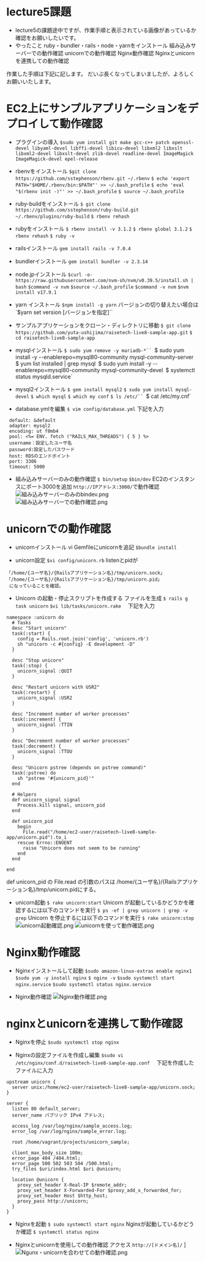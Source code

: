 # lecture5課題
- lecture5の課題途中ですが、作業手順と表示されている画像があっているか確認をお願いしたいです。
- やったこと
 ruby・bundler・rails・node・yarnをインストール
 組み込みサーバーでの動作確認
 unicornでの動作確認
 Nginx動作確認
 Nginxとunicornを連携しての動作確認

作業した手順は下記に記します。
だいぶ長くなってしまいましたが、よろしくお願いいたします。

# EC2上にサンプルアプリケーションをデプロイして動作確認
- プラグインの導入
`$sudo yum install git make gcc-c++ patch openssl-devel libyaml-devel libffi-devel libicu-devel libxml2 libxslt libxml2-devel libxslt-devel zlib-devel readline-devel ImageMagick ImageMagick-devel epel-release`

- rbenvをインストール
 `$git clone https://github.com/sstephenson/rbenv.git ~/.rbenv`
 `$ echo 'export PATH="$HOME/.rbenv/bin:$PATH"' >> ~/.bash_profile`
 `$ echo 'eval "$(rbenv init -)"' >> ~/.bash_profile`
 `$ source ~/.bash_profile`

- ruby-buildをインストール
 `$ git clone https://github.com/sstephenson/ruby-build.git ~/.rbenv/plugins/ruby-build`
 `$ rbenv rehash`

- rubyをインストール
 `$ rbenv install -v 3.1.2`
 `$ rbenv global 3.1.2`
 `$ rbenv rehash`
 `$ ruby -v`

- railsインストール
 `gem install rails -v 7.0.4`

- bundlerインストール
 `gem install bundler -v 2.3.14`

- node.jpインストール
 `$curl -o- https://raw.githubusercontent.com/nvm-sh/nvm/v0.39.5/install.sh | bash`
 `$command -v nvm`
 `$source ~/.bash_profile`
 `$command -v nvm`
 `$nvm install v17.9.1`

- yarn インストール
 `$npm install -g yarn`
 バージョンの切り替えたい場合は
 `$yarn set version [バージョンを指定]``

- サンプルアプリケーションをクローン・ディレクトリに移動
 `$ git clone https://github.com/yuta-ushijima/raisetech-live8-sample-app.git`
 `$ cd raisetech-live8-sample-app`

- mysqlインストール
 `$ sudo yum remove -y mariadb-*``
 `$ sudo yum install -y --enablerepo=mysql80-community mysql-community-server`
 `$ yum list installed | grep mysql`
 `$ sudo yum install -y --enablerepo=mysql80-community mysql-community-devel`
 `$ systemctl status mysqld.service`

- mysql2インストール
 `$ gem install mysql2`
 `$ sudo yum install mysql-devel`
 `$ which mysql`
 `$ which my conf`
 `$ ls /etc/``
 `$ cat /etc/my.cnf`

- database.ymlを編集
 `$ vim config/database.yml`
下記を入力
```
 default: &default
 adapter: mysql2
 encoding: ut f8mb4
 pool: <%= ENV. fetch ("RAILS_MAX_THREADS") { 5 } %>
 username：設定したユーザ名
 password:設定したパスワード
 host: RDSのエンドポイント
 port: 3306
 timeout: 5000
 ```

- 組み込みサーバーのみの動作確認
 `$ bin/setup`
 `$bin/dev`
 EC2のインスタンスにポート3000を追加
 `http://IPアドレス:3000/`で動作確認
![組み込みサーバーのみのbindev.png](lecture5/組み込みサーバーのみのbindev.png)
![組み込みサーバーでの動作確認.png](lecture5/組み込みサーバーでの動作確認.png)


# unicornでの動作確認
- unicornインストール
 vi Gemfileにunicornを追記
 `$bundle install`

- unicorn設定
 `$vi config/unicorn.rb`
 listenとpidが
```
「/home/{ユーザ名}/{Railsアプリケーション名}/tmp/unicorn.sock」
「/home/{ユーザ名}/{Railsアプリケーション名}/tmp/unicorn.pid」
 になっていることを確認。
```

- Unicorn の起動・停止スクリプトを作成する
 ファイルを生成
 `$ rails g task unicorn`
 `$vi lib/tasks/unicorn.rake`
　下記を入力
```
namespace :unicorn do
  # Tasks
  desc "Start unicorn"
  task(:start) {
    config = Rails.root.join('config', 'unicorn.rb')
    sh "unicorn -c #{config} -E development -D"
  }

  desc "Stop unicorn"
  task(:stop) {
    unicorn_signal :QUIT
  }

  desc "Restart unicorn with USR2"
  task(:restart) {
    unicorn_signal :USR2
  }

  desc "Increment number of worker processes"
  task(:increment) {
    unicorn_signal :TTIN
  }

  desc "Decrement number of worker processes"
  task(:decrement) {
    unicorn_signal :TTOU
  }

  desc "Unicorn pstree (depends on pstree command)"
  task(:pstree) do
    sh "pstree '#{unicorn_pid}'"
  end

  # Helpers
  def unicorn_signal signal
    Process.kill signal, unicorn_pid
  end

  def unicorn_pid
    begin
      File.read("/home/ec2-user/raisetech-live8-sample-app/unicorn.pid").to_i
    rescue Errno::ENOENT
      raise "Unicorn does not seem to be running"
    end
  end

end
```

 def unicorn_pid の File.read の引数のパスは /home/{ユーザ名}/{Railsアプリケーション名}/tmp/unicorn.pidにする。


- unicorn起動
 `$ rake unicorn:start`
 Unicorn が起動しているかどうかを確認するには以下のコマンドを実行
 `$ ps -ef | grep unicorn | grep -v grep`
 Unicorn を停止するには以下のコマンドを実行
 `$ rake unicorn:stop`
![unicorn起動確認.png](lecture5/unicorn起動確認.png)
![unicornを使って動作確認.png](lecture5/unicornを使って動作確認.png)

# Nginx動作確認
- Nginxインストールして起動
 `$sudo amazon-linux-extras enable nginx1`
 `$sudo yum -y install nginx`
 `$ nginx -v`
 `$sudo systemctl start nginx.service`
 `$sudo systemctl status nginx.service`

- Nginx動作確認
![Nginx動作確認.png](lecture5/Nginx動作確認.png)

# nginxとunicornを連携して動作確認
- Nginxを停止
 `$sudo systemctl stop nginx`

- Nginxの設定ファイルを作成し編集
 `$sudo vi /etc/nginx/conf.d/raisetech-live8-sample-app.conf`　
 下記を作成したファイルに入力
```
upstream unicorn {
  server unix:/home/ec2-user/raisetech-live8-sample-app/unicorn.sock;
}

server {
  listen 80 default_server;
  server_name パブリック IPv4 アドレス;

  access_log /var/log/nginx/sample_access.log;
  error_log /var/log/nginx/sample_error.log;

  root /home/vagrant/projects/unicorn_sample;

  client_max_body_size 100m;
  error_page 404 /404.html;
  error_page 500 502 503 504 /500.html;
  try_files $uri/index.html $uri @unicorn;

  location @unicorn {
    proxy_set_header X-Real-IP $remote_addr;
    proxy_set_header X-Forwarded-For $proxy_add_x_forwarded_for;
    proxy_set_header Host $http_host;
    proxy_pass http://unicorn;
  }
}
 ```

- Nginxを起動
 `$ sudo systemctl start nginx`
 Nginxが起動しているかどうか確認
 `$ systemctl status nginx`


- Nginxとunicornを使用しての動作確認
 アクセス
 `http://[ドメイン名]/`
]![Ngunx・unicornを合わせての動作確認.png](lecture5/Ngunx・unicornを合わせての動作確認.png)